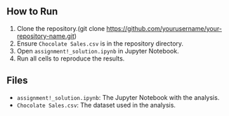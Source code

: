 ## How to Run
1. Clone the repository.(git clone https://github.com/yourusername/your-repository-name.git)
2. Ensure `Chocolate Sales.csv` is in the repository directory.
3. Open `assignment!_solution.ipynb` in Jupyter Notebook.
4. Run all cells to reproduce the results.

## Files
- `assignment!_solution.ipynb`: The Jupyter Notebook with the analysis.
- `Chocolate Sales.csv`: The dataset used in the analysis.
